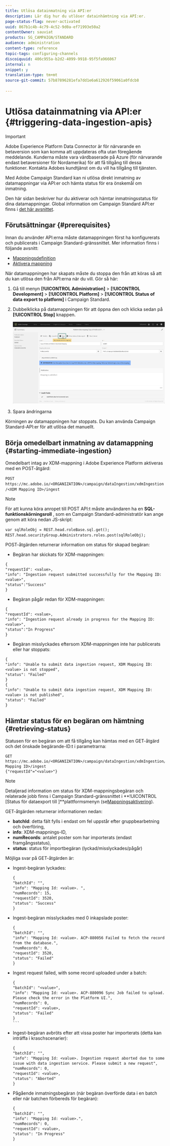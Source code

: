 ```yaml
---
title: Utlösa datainmatning via API:er
description: Lär dig hur du utlöser datainhämtning via API:er.
page-status-flag: never-activated
uuid: 867b1c4b-4c79-4c52-9d0a-ef71993e50a2
contentOwner: sauviat
products: SG_CAMPAIGN/STANDARD
audience: administration
content-type: reference
topic-tags: configuring-channels
discoiquuid: 406c955a-b2d2-4099-9918-95f5fa966067
internal: n
snippet: y
translation-type: tm+mt
source-git-commit: 57b87896281efa7dd1e6a612926f59061a0fdcb8

---
```



# Utlösa datainmatning via API:er {#triggering-data-ingestion-apis}

>[!IMPORTANT]
>
>Adobe Experience Platform Data Connector är för närvarande en betaversion som kan komma att uppdateras ofta utan föregående meddelande. Kunderna måste vara värdbaserade på Azure (för närvarande endast betaversioner för Nordamerika) för att få tillgång till dessa funktioner. Kontakta Adobes kundtjänst om du vill ha tillgång till tjänsten.

Med Adobe Campaign Standard kan ni utlösa direkt inmatning av datamappningar via API:er och hämta status för era önskemål om inmatning.

Den här sidan beskriver hur du aktiverar och hämtar inmatningsstatus för dina datamappningar. Global information om Campaign Standard API:er finns i [det här avsnittet](../../api/using/about-campaign-standard-apis.md).

## Förutsättningar {#prerequisites}

Innan du använder API:erna måste datamappningen först ha konfigurerats och publicerats i Campaign Standard-gränssnittet. Mer information finns i följande avsnitt:

* [Mappningsdefinition](../../administration/using/aep-mapping-definition.md)
* [Aktivera mappning](../../administration/using/aep-mapping-activation.md)

När datamappningen har skapats måste du stoppa den från att köras så att du kan utlösa den från API:erna när du vill. Gör så här:

1. Gå till menyn **[!UICONTROL Administration]** > **[!UICONTROL Development]** > **[!UICONTROL Platform]** > **[!UICONTROL Status of data export to platform]** i Campaign Standard.

1. Dubbelklicka på datamappningen för att öppna den och klicka sedan på **[!UICONTROL Stop]** knappen.

   ![](assets/aep_datamapping_stop.png)

1. Spara ändringarna

Körningen av datamappningen har stoppats. Du kan använda Campaign Standard-API:er för att utlösa det manuellt.

## Börja omedelbart inmatning av datamappning {#starting-immediate-ingestion}

Omedelbart intag av XDM-mappning i Adobe Experience Platform aktiveras med en POST-åtgärd:

`POST https://mc.adobe.io/<ORGANIZATION>/campaign/dataIngestion/xdmIngestion/<XDM Mapping ID>/ingest`

>[!NOTE]
>
>För att kunna köra anropet till POST API:t måste användaren ha en **SQL-funktionskörningsroll** , som en Campaign Standard-administratör kan ange genom att köra nedan JS-skript:
>
>`var sqlRoleObj = REST.head.roleBase.sql.get();
REST.head.securityGroup.Administrators.roles.post(sqlRoleObj);`

POST-åtgärden returnerar information om status för skapad begäran:

* Begäran har skickats för XDM-mappningen:

```
{
"requestId": <value>,
"info": "Ingestion request submitted successfully for the Mapping ID: <value>",
"status":"Success"
}
```

* Begäran pågår redan för XDM-mappningen:

```
{
"requestId": <value>,
"info": "Ingestion request already in progress for the Mapping ID: <value>",
"status":"In Progress"
}
```

* Begäran misslyckades eftersom XDM-mappningen inte har publicerats eller har stoppats:

```
{
"info": "Unable to submit data ingestion request, XDM Mapping ID: <value> is not stopped",
"status": "Failed"
}
{
"info": "Unable to submit data ingestion request, XDM Mapping ID: <value> is not published",
"status": "Failed"
}
```

## Hämtar status för en begäran om hämtning {#retrieving-status}

Statusen för en begäran om att få tillgång kan hämtas med en GET-åtgärd och det önskade begärande-ID:t i parametrarna:

```
GET https://mc.adobe.io/<ORGANIZATION>/campaign/dataIngestion/xdmIngestion/<XDM Mapping ID>/ingest
{"requestId"="<value>"}
```

>[!NOTE]
Detaljerad information om status för XDM-mappningsbegäran och relaterade jobb finns i Campaign Standard-gränssnittet i **!UICONTROL [Status för dataexport till ]**plattformsmenyn (se[Mappningsaktivering](../../administration/using/aep-mapping-activation.md)).

GET-åtgärden returnerar informationen nedan:

* **batchId**: detta fält fylls i endast om fel uppstår efter gruppbearbetning och överföring,
* **info**: XDM-mappnings-ID,
* **numRecords**: antalet poster som har importerats (endast framgångsstatus),
* **status**: status för importbegäran (lyckad/misslyckades/pågår)

Möjliga svar på GET-åtgärden är:

* Ingest-begäran lyckades:

   ```
   {
   "batchId": "",
   "info": "Mapping Id: <value>. ",
   "numRecords": 15,
   "requestId": 3520,
   "status": "Success"
   }
   ````

* Ingest-begäran misslyckades med 0 inkapslade poster:

   ```
   {
   "batchId": "",
   "info": "Mapping Id: <value>. ACP-880056 Failed to fetch the record from the database.",
   "numRecords": 0,
   "requestId": 3520,
   "status": "Failed"
   }
   ```

* Ingest request failed, with some record uploaded under a batch:

   ````
   {
   "batchId": "<value>",
   "info": "Mapping Id: <value>. ACP-880096 Sync Job failed to upload. Please check the error in the Platform UI.",
   "numRecords": 0,
   "requestId": <value>,
   "status": "Failed"
   }
   ```
   
* Ingest-begäran avbröts efter att vissa poster har importerats (detta kan inträffa i kraschscenarier):

   ```
   {
   "batchId": "",
   "info": "Mapping Id: <value>. Ingestion request aborted due to some issue with data ingestion service. Please submit a new request",
   "numRecords": 0,
   "requestId": <value>,
   "status": "Aborted"
   }
   ```

* Pågående inmatningsbegäran (när begäran överförde data i en batch eller när batchen förbereds för begäran):

   ```
   {
   "batchId": "",
   "info": "Mapping Id: <value>.",
   "numRecords": 0,
   "requestId": <value>,
   "status": "In Progress"
   }
   ```
